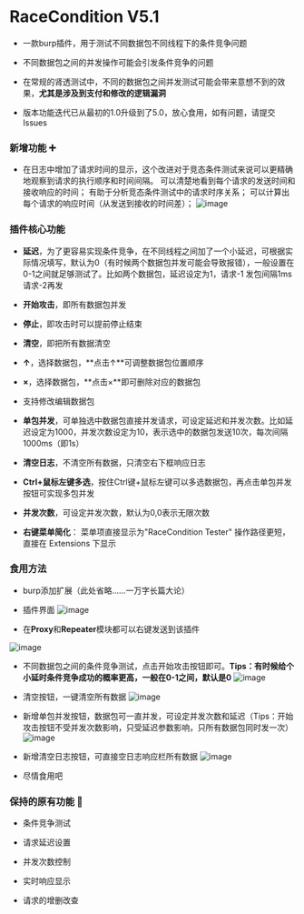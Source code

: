 # RaceCondition V5.1
- 一款burp插件，用于测试不同数据包不同线程下的条件竞争问题

- 不同数据包之间的并发操作可能会引发条件竞争的问题

- 在常规的肾透测试中，不同的数据包之间并发测试可能会带来意想不到的效果，**尤其是涉及到支付和修改的逻辑漏洞**

- 版本功能迭代已从最初的1.0升级到了5.0，放心食用，如有问题，请提交Issues

### 新增功能 ➕
- 在日志中增加了请求时间的显示，这个改进对于竞态条件测试来说可以更精确地观察到请求的执行顺序和时间间隔。
可以清楚地看到每个请求的发送时间和接收响应的时间；
有助于分析竞态条件测试中的请求时序关系；
可以计算出每个请求的响应时间（从发送到接收的时间差）；
![image](https://github.com/user-attachments/assets/52f27aca-51e8-4045-8148-11b13f593e5b)

### 插件核心功能 
- **延迟**，为了更容易实现条件竞争，在不同线程之间加了一个小延迟，可根据实际情况填写，默认为0（有时候两个数据包并发可能会导致报错），一般设置在0-1之间就足够测试了。比如两个数据包，延迟设定为1，请求-1 发包间隔1ms 请求-2再发

- **开始攻击**，即所有数据包并发

- **停止**，即攻击时可以提前停止结束

- **清空**，即把所有数据清空

- **↑**，选择数据包，**点击↑**可调整数据包位置顺序

- **×**，选择数据包，**点击×**即可删除对应的数据包

- 支持修改编辑数据包 

- **单包并发**，可单独选中数据包直接并发请求，可设定延迟和并发次数。比如延迟设定为1000，并发次数设定为10，表示选中的数据包发送10次，每次间隔1000ms（即1s）

- **清空日志**，不清空所有数据，只清空右下框响应日志

- **Ctrl+鼠标左键多选**，按住Ctrl键+鼠标左键可以多选数据包，再点击单包并发按钮可实现多包并发

- **并发次数**，可设定并发次数，默认为0,0表示无限次数

- **右键菜单简化**：
菜单项直接显示为"RaceCondition Tester"
操作路径更短，直接在 Extensions 下显示

### 食用方法
- burp添加扩展（此处省略......一万字长篇大论）

- 插件界面
![image](https://github.com/user-attachments/assets/a908aeda-1368-4fa4-b1f1-b2dd9fb88f8c)

- 在**Proxy**和**Repeater**模块都可以右键发送到该插件

![image](https://github.com/user-attachments/assets/0fdad007-e3b4-4d2d-a9f1-863d06360913)

- 不同数据包之间的条件竞争测试，点击开始攻击按钮即可。**Tips：有时候给个小延时条件竞争成功的概率更高，一般在0-1之间，默认是0**
![image](https://github.com/user-attachments/assets/487b9617-f315-4a15-9530-de36bd0dc4a5)

- 清空按钮，一键清空所有数据
![image](https://github.com/user-attachments/assets/2bef18a7-310c-4cbd-8af5-bdddc7e1ccce)

- 新增单包并发按钮，数据包可一直并发，可设定并发次数和延迟（Tips：开始攻击按钮不受并发次数影响，只受延迟参数影响，只所有数据包同时发一次）
![image](https://github.com/user-attachments/assets/034575ee-3503-4b94-b6e6-4a4de72ab6ba)

- 新增清空日志按钮，可直接空日志响应栏所有数据
![image](https://github.com/user-attachments/assets/a5366542-6893-4dc4-b29a-e894037ba923)

- 尽情食用吧


### 保持的原有功能 🔄

- 条件竞争测试

- 请求延迟设置

- 并发次数控制

- 实时响应显示

- 请求的增删改查
